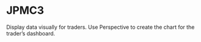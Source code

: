 # JPMC3
Display data visually for traders. Use Perspective to create the chart for the trader’s dashboard.
